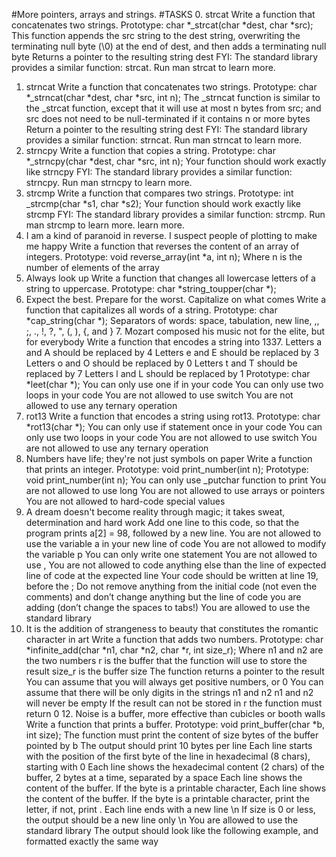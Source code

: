 #More pointers, arrays and strings. 
#TASKS 
0. strcat 
Write a function that concatenates two strings. 
Prototype: char *_strcat(char *dest, char *src); 
This function appends the src string to the dest string, overwriting the terminating null byte (\0) at the end of dest, and then adds a terminating null byte Returns a pointer to the resulting string dest 
FYI: The standard library provides a similar function: strcat. Run man strcat to learn more. 
1. strncat 
Write a function that concatenates two strings. 
Prototype: char *_strncat(char *dest, char *src, int n); 
The _strncat function is similar to the _strcat function, except that it will use at most n bytes from src; and 
src does not need to be null-terminated if it contains n or more bytes Return a pointer to the resulting string dest 
FYI: The standard library provides a similar function: strncat. Run man strncat to learn more. 
2. strncpy 
Write a function that copies a string. 
Prototype: char *_strncpy(char *dest, char *src, int n); 
Your function should work exactly like strncpy 
FYI: The standard library provides a similar function: strncpy. Run man strncpy to learn more. 
3. strcmp 
Write a function that compares two strings. 
Prototype: int _strcmp(char *s1, char *s2); 
Your function should work exactly like strcmp 
FYI: The standard library provides a similar function: strcmp. Run man strcmp to learn more. 
learn more. 
4. I am a kind of paranoid in reverse. I suspect people of plotting to make me happy Write a function that reverses the content of an array of integers. 
Prototype: void reverse_array(int *a, int n); 
Where n is the number of elements of the array 
5. Always look up 
Write a function that changes all lowercase letters of a string to uppercase. Prototype: char *string_toupper(char *); 
6. Expect the best. Prepare for the worst. Capitalize on what comes Write a function that capitalizes all words of a string. 
Prototype: char *cap_string(char *); 
Separators of words: space, tabulation, new line, ,, ;, ., !, ?, ", (, ), {, and } 7. Mozart composed his music not for the elite, but for everybody Write a function that encodes a string into 1337. 
Letters a and A should be replaced by 4 
Letters e and E should be replaced by 3 
Letters o and O should be replaced by 0 
Letters t and T should be replaced by 7 
Letters l and L should be replaced by 1 
Prototype: char *leet(char *); 
You can only use one if in your code 
You can only use two loops in your code 
You are not allowed to use switch 
You are not allowed to use any ternary operation 
8. rot13 
Write a function that encodes a string using rot13. 
Prototype: char *rot13(char *); 
You can only use if statement once in your code 
You can only use two loops in your code 
You are not allowed to use switch 
You are not allowed to use any ternary operation 
9. Numbers have life; they're not just symbols on paper 
Write a function that prints an integer. 
Prototype: void print_number(int n);
Prototype: void print_number(int n); 
You can only use _putchar function to print 
You are not allowed to use long 
You are not allowed to use arrays or pointers 
You are not allowed to hard-code special values 
10. A dream doesn't become reality through magic; it takes sweat, determination and hard work 
Add one line to this code, so that the program prints a[2] = 98, followed by a new line. 
You are not allowed to use the variable a in your new line of code You are not allowed to modify the variable p 
You can only write one statement 
You are not allowed to use , 
 You are not allowed to code anything else than the line of expected line of code at the expected line 
 Your code should be written at line 19, before the ; 
 Do not remove anything from the initial code (not even the comments)  and don’t change anything but the line of code you are adding (don’t change the spaces to tabs!) 
 You are allowed to use the standard library 
 11. It is the addition of strangeness to beauty that constitutes the romantic character in art 
 Write a function that adds two numbers. 
 Prototype: char *infinite_add(char *n1, char *n2, char *r, int size_r);  Where n1 and n2 are the two numbers 
 r is the buffer that the function will use to store the result 
 size_r is the buffer size 
 The function returns a pointer to the result 
 You can assume that you will always get positive numbers, or 0  You can assume that there will be only digits in the strings n1 and n2  n1 and n2 will never be empty 
 If the result can not be stored in r the function must return 0  12. Noise is a buffer, more effective than cubicles or booth walls  Write a function that prints a buffer. 
 Prototype: void print_buffer(char *b, int size); 
 The function must print the content of size bytes of the buffer pointed by b  The output should print 10 bytes per line 
 Each line starts with the position of the first byte of the line in hexadecimal (8 chars), starting with 0 
 Each line shows the hexadecimal content (2 chars) of the buffer, 2 bytes at a time, separated by a space 
 Each line shows the content of the buffer. If the byte is a printable character,
 Each line shows the content of the buffer. If the byte is a printable character, print the letter, if not, print .
 Each line ends with a new line \n
 If size is 0 or less, the output should be a new line only \n  You are allowed to use the standard library
 The output should look like the following example, and formatted exactly the same way
